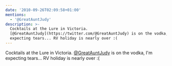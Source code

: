 ```yaml
---
date: '2010-09-26T02:09:58+01:00'
mentions:
  - '@GreatAuntJudy'
description: >-
  Cocktails at the Lure in Victoria.
  [@GreatAuntJudy](https://twitter.com/@GreatAuntJudy) is on the vodka, I'm
  expecting tears... RV holiday is nearly over :(
---
```

Cocktails at the Lure in Victoria. [@GreatAuntJudy](https://twitter.com/@GreatAuntJudy) is on the vodka, I'm expecting tears... RV holiday is nearly over :(
